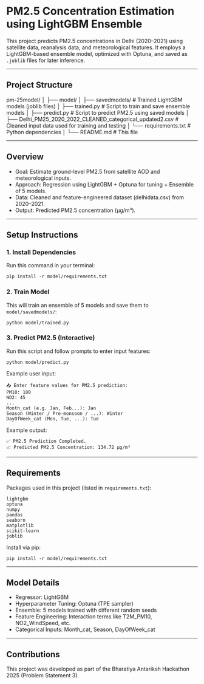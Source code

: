 # PM2.5 Concentration Estimation using LightGBM Ensemble

This project predicts PM2.5 concentrations in Delhi (2020–2021) using satellite data, reanalysis data, and meteorological features. It employs a LightGBM-based ensemble model, optimized with Optuna, and saved as `.joblib` files for later inference.

---

## Project Structure

pm-25model/
│
├── model/
│   ├── savedmodels/                                                     # Trained LightGBM models (joblib files)
│   ├── trained.py                                                       # Script to train and save ensemble models
│   ├── predict.py                                                       # Script to predict PM2.5 using saved models
│   ├── Delhi_PM25_2020_2022_CLEANED_categorical_updated2.csv           # Cleaned input data used for training and testing
│   └── requirements.txt                                                 # Python dependencies
│
└── README.md                                                            # This file

---

## Overview

- Goal: Estimate ground-level PM2.5 from satellite AOD and meteorological inputs.
- Approach: Regression using LightGBM + Optuna for tuning + Ensemble of 5 models.
- Data: Cleaned and feature-engineered dataset (delhidata.csv) from 2020–2021.
- Output: Predicted PM2.5 concentration (µg/m³).

---

## Setup Instructions

### 1. Install Dependencies

Run this command in your terminal:

    pip install -r model/requirements.txt

### 2. Train Model

This will train an ensemble of 5 models and save them to `model/savedmodels/`:

    python model/trained.py

### 3. Predict PM2.5 (Interactive)

Run this script and follow prompts to enter input features:

    python model/predict.py

Example user input:

    📥 Enter feature values for PM2.5 prediction:
    PM10: 180
    NO2: 45
    ...
    Month_cat (e.g. Jan, Feb...): Jan
    Season (Winter / Pre-monsoon / ...): Winter
    DayOfWeek_cat (Mon, Tue, ...): Tue

Example output:

    ✅ PM2.5 Prediction Completed.
    📈 Predicted PM2.5 Concentration: 134.72 µg/m³

---

## Requirements

Packages used in this project (listed in `requirements.txt`):

    lightgbm
    optuna
    numpy
    pandas
    seaborn
    matplotlib
    scikit-learn
    joblib

Install via pip:

    pip install -r model/requirements.txt

---

## Model Details

- Regressor: LightGBM
- Hyperparameter Tuning: Optuna (TPE sampler)
- Ensemble: 5 models trained with different random seeds
- Feature Engineering: Interaction terms like T2M_PM10, NO2_WindSpeed, etc.
- Categorical Inputs: Month_cat, Season, DayOfWeek_cat

---

## Contributions

This project was developed as part of the Bharatiya Antariksh Hackathon 2025 (Problem Statement 3).
